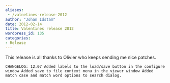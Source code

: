 ```yaml
---
aliases:
 - /valnetines-release-2012
author: "Johan Idstam"
date: 2012-02-14
title: Valentines release 2012
wordpress_id: 135
categories:
- Release
---
```


This release is all thanks to Olivier who keeps sending me nice patches.

`
CHANGELOG:
12.07
Added labels to the load/save button in the configure window
Added save to file context menu in the viewer window
Added match case and match word options to search dialog.
`
